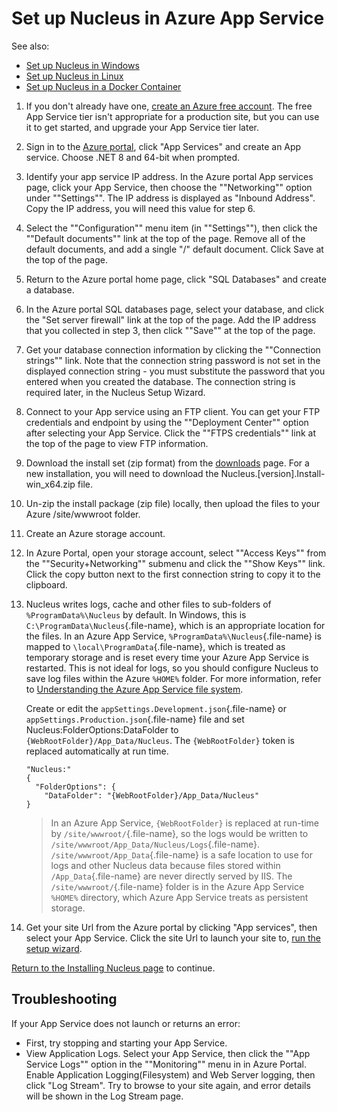 # Set up Nucleus in Azure App Service

See also: 
- [Set up Nucleus in Windows](/manage/hosting/windows/)
- [Set up Nucleus in Linux](/manage/hosting/linux/) 
- [Set up Nucleus in a Docker Container](/manage/hosting/docker/)

1. If you don't already have one, [create an Azure free account](https://azure.microsoft.com/en-au/free). The free App Service tier isn't 
appropriate for a production site, but you can use it to get started, and upgrade your App Service tier later.

2. Sign in to the [Azure portal](https://portal.azure.com/), click "App Services" and create an App service. Choose .NET 8 and 64-bit when prompted.

3. Identify your app service IP address. In the Azure portal App services page, click your App Service, then choose the 
""Networking"" option under ""Settings"". The IP address is displayed as "Inbound Address". Copy the IP address, you will need this 
value for step 6.

4. Select the ""Configuration"" menu item (in ""Settings""), then click the ""Default documents"" link at the top of the 
page. Remove all of the default documents, and add a single "/" default document. Click Save at the top of the page.

5. Return to the Azure portal home page, click "SQL Databases" and create a database.

6. In the Azure portal SQL databases page, select your database, and click the "Set server firewall" link at the top of the 
page. Add the IP address that you collected in step 3, then click ""Save"" at the top of the page.

7. Get your database connection information by clicking the ""Connection strings"" link. Note that the connection string 
password is not set in the displayed connection string - you must substitute the password that you entered when you created the
database. The connection string is required later, in the Nucleus Setup Wizard.

8. Connect to your App service using an FTP client. You can get your FTP credentials and endpoint by using the 
""Deployment Center"" option after selecting your App Service. Click the ""FTPS credentials"" link at the top of the page to view 
FTP information.

9. Download the install set (zip format) from the [downloads](/downloads) page. For a new installation, you will need to download the 
Nucleus.[version].Install-win_x64.zip file.

10. Un-zip the install package (zip file) locally, then upload the files to your Azure /site/wwwroot folder.

11. Create an Azure storage account.

12. In Azure Portal, open your storage account, select ""Access Keys"" from the ""Security+Networking"" submenu and click the ""Show Keys""
link. Click the copy button next to the first connection string to copy it to the clipboard.

13. Nucleus writes logs, cache and other files to sub-folders of `%ProgramData%\Nucleus` by default. In Windows, this 
is `C:\ProgramData\Nucleus`{.file-name}, which is an appropriate location for the files. In an Azure App Service, 
`%ProgramData%\Nucleus`{.file-name} is mapped to `\local\ProgramData`{.file-name}, which is treated as temporary storage 
and is reset every time your Azure App Service is restarted. This is not ideal for logs, so you should configure Nucleus 
to save log files within the Azure `%HOME%` folder. For more information, refer to [Understanding the Azure App Service file system](https://github.com/projectkudu/kudu/wiki/Understanding-the-Azure-App-Service-file-system). 

    Create or edit the `appSettings.Development.json`{.file-name} or `appSettings.Production.json`{.file-name} file and set Nucleus:FolderOptions:DataFolder to 
`{WebRootFolder}/App_Data/Nucleus`. The `{WebRootFolder}` token is replaced automatically at run time. 

    ```
    "Nucleus:" 
    {
      "FolderOptions": {
        "DataFolder": "{WebRootFolder}/App_Data/Nucleus"
    }
    ```  
    > In an Azure App Service, `{WebRootFolder}` is replaced at run-time by `/site/wwwroot/`{.file-name}, so the logs would be written to 
`/site/wwwroot/App_Data/Nucleus/Logs`{.file-name}. `/site/wwwroot/App_Data`{.file-name} is a safe location to use for logs and 
other Nucleus data because files stored within `/App_Data`{.file-name} are never directly served by IIS. The 
`/site/wwwroot/`{.file-name} folder is in the Azure App Service `%HOME%` directory, which Azure App Service treats as persistent 
storage. 

14. Get your site Url from the Azure portal by clicking "App services", then select your App Service. Click the site Url to 
launch your site to, [run the setup wizard](/getting-started/#setup-wizard).

[Return to the Installing Nucleus page](/getting-started/#setup-wizard) to continue. 

## Troubleshooting
If your App Service does not launch or returns an error:
- First, try stopping and starting your App Service.
- View Application Logs. Select your App Service, then click the ""App Service Logs"" option in the ""Monitoring"" menu in in Azure Portal. Enable Application 
Logging(Filesystem) and Web Server logging, then click "Log Stream". Try to browse to your site again, and error details will be shown in the Log Stream page.
